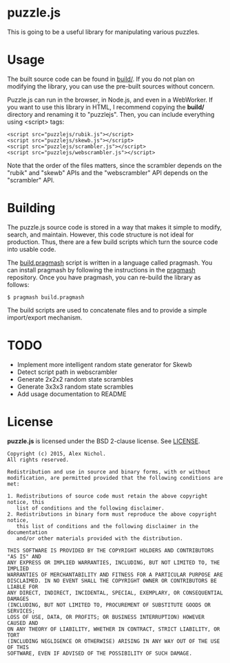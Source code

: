 # puzzle.js

This is going to be a useful library for manipulating various puzzles.

# Usage

The built source code can be found in [build/](build/). If you do not plan on modifying the library, you can use the pre-built sources without concern.

Puzzle.js can run in the browser, in Node.js, and even in a WebWorker. If you want to use this library in HTML, I recommend copying the **build/** directory and renaming it to "puzzlejs". Then, you can include everything using &lt;script&gt; tags:

    <script src="puzzlejs/rubik.js"></script>
    <script src="puzzlejs/skewb.js"></script>
    <script src="puzzlejs/scrambler.js"></script>
    <script src="puzzlejs/webscrambler.js"></script>

Note that the order of the files matters, since the scrambler depends on the "rubik" and "skewb" APIs and the "webscrambler" API depends on the "scrambler" API.

# Building

The puzzle.js source code is stored in a way that makes it simple to modify, search, and maintain. However, this code structure is not ideal for production. Thus, there are a few build scripts which turn the source code into usable code.

The [build.pragmash](build.pragmash) script is written in a language called pragmash. You can install pragmash by following the instructions in the [pragmash](https://github.com/unixpickle/pragmash) repository. Once you have pragmash, you can re-build the library as follows:

    $ pragmash build.pragmash

The build scripts are used to concatenate files and to provide a simple import/export mechanism.

# TODO

 * Implement more intelligent random state generator for Skewb
 * Detect script path in webscrambler
 * Generate 2x2x2 random state scrambles
 * Generate 3x3x3 random state scrambles
 * Add usage documentation to README

# License

**puzzle.js** is licensed under the BSD 2-clause license. See [LICENSE](LICENSE).

```
Copyright (c) 2015, Alex Nichol.
All rights reserved.

Redistribution and use in source and binary forms, with or without
modification, are permitted provided that the following conditions are met:

1. Redistributions of source code must retain the above copyright notice, this
   list of conditions and the following disclaimer. 
2. Redistributions in binary form must reproduce the above copyright notice,
   this list of conditions and the following disclaimer in the documentation
   and/or other materials provided with the distribution.

THIS SOFTWARE IS PROVIDED BY THE COPYRIGHT HOLDERS AND CONTRIBUTORS "AS IS" AND
ANY EXPRESS OR IMPLIED WARRANTIES, INCLUDING, BUT NOT LIMITED TO, THE IMPLIED
WARRANTIES OF MERCHANTABILITY AND FITNESS FOR A PARTICULAR PURPOSE ARE
DISCLAIMED. IN NO EVENT SHALL THE COPYRIGHT OWNER OR CONTRIBUTORS BE LIABLE FOR
ANY DIRECT, INDIRECT, INCIDENTAL, SPECIAL, EXEMPLARY, OR CONSEQUENTIAL DAMAGES
(INCLUDING, BUT NOT LIMITED TO, PROCUREMENT OF SUBSTITUTE GOODS OR SERVICES;
LOSS OF USE, DATA, OR PROFITS; OR BUSINESS INTERRUPTION) HOWEVER CAUSED AND
ON ANY THEORY OF LIABILITY, WHETHER IN CONTRACT, STRICT LIABILITY, OR TORT
(INCLUDING NEGLIGENCE OR OTHERWISE) ARISING IN ANY WAY OUT OF THE USE OF THIS
SOFTWARE, EVEN IF ADVISED OF THE POSSIBILITY OF SUCH DAMAGE.
```
